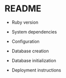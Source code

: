 # README

- Ruby version

- System dependencies

- Configuration

- Database creation

- Database initialization

- Deployment instructions
